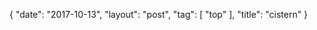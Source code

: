 {
   "date": "2017-10-13",
   "layout": "post",
   "tag": [
      "top"
   ],
   "title": "cistern"
}

